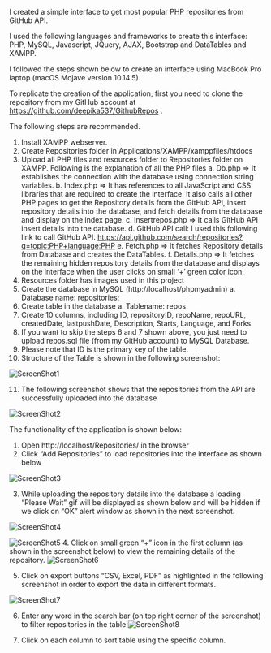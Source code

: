 
I created a simple interface to get most popular PHP repositories from GitHub API.

I used the following languages and frameworks to create this interface:
PHP, MySQL, Javascript, JQuery, AJAX, Bootstrap and DataTables and XAMPP.

I followed the steps shown below to create an interface using MacBook Pro laptop (macOS Mojave version 10.14.5). 

To replicate the creation of the application, first you need to clone the repository from my GitHub account at https://github.com/deepika537/GithubRepos . 

The following steps are recommended.

1.	Install XAMPP webserver.
2.	Create Repositories folder in Applications/XAMPP/xamppfiles/htdocs
3.	Upload all PHP files and resources folder to Repositories folder on XAMPP. Following is the explanation of all the PHP files
 a.	Db.php => It establishes the connection with the database using connection string variables.
 b.	Index.php => It has references to all JavaScript and CSS libraries that are required to create the interface. It also calls all other PHP pages to get the Repository details from the GitHub API, insert repository details into the database, and fetch details from the database and display on the index page.
 c.	Insertrepos.php => It calls GitHub API insert details into the database. 
 d.	GitHub API call: I used this following link to call GitHub API. https://api.github.com/search/repositories?q=topic:PHP+language:PHP
 e.	Fetch.php => It fetches Repository details from Database and creates the DataTables.
 f.	Details.php => It fetches the remaining hidden repository details from the database and displays on the interface when the user clicks on small ‘+’ green color icon.
4.	Resources folder has images used in this project
5.	Create the database in MySQL (http://localhost/phpmyadmin)
a.	Database name: repositories;
6.	Create table in the database
 a.	Tablename: repos
7.	Create 10 columns, including ID, repositoryID, repoName, repoURL, createdDate, 
lastpushDate, Description, Starts, Language, and Forks. 
8.	If you want to skip the steps 6 and 7 shown above, you just need to upload repos.sql file (from my GitHub account) to MySQL Database.
9.	Please note that ID is the primary key of the table.
10.	Structure of the Table is shown in the following screenshot:

![ScreenShot1](https://github.com/deepika537/GithubRepos/tree/master/Images/ScreenShot1.jpg)
 



11.	The following screenshot shows that the repositories from the API are successfully uploaded into the database 

![ScreenShot2](https://github.com/deepika537/GithubRepos/tree/master/Images/ScreenShot2.jpg) 


The functionality of the application is shown below:

1.	Open http://localhost/Repositories/ in the browser
2.	Click “Add Repositories” to load repositories into the interface as shown below

![ScreenShot3](https://github.com/deepika537/GithubRepos/tree/master/Images/ScreenShot3.jpg)
 

3.	While uploading the repository details into the database a loading “Please Wait” gif will be displayed as shown below and will be hidden if we click on “OK” alert window as shown in the next screenshot.
 
![ScreenShot4](https://github.com/deepika537/GithubRepos/tree/master/Images/ScreenShot4.jpg)
 
![ScreenShot5](https://github.com/deepika537/GithubRepos/tree/master/Images/ScreenShot5.jpg)
4.	Click on small green “+” icon in the first column (as shown in the screenshot below) to view the remaining details of the repository.
![ScreenShot6](https://github.com/deepika537/GithubRepos/tree/master/Images/ScreenShot6.jpg) 

5.	Click on export buttons “CSV, Excel, PDF” as highlighted in the following screenshot in order to export the data in different formats.

![ScreenShot7](https://github.com/deepika537/GithubRepos/tree/master/Images/ScreenShot7.jpg) 

6.	Enter any word in the search bar (on top right corner of the screenshot) to filter repositories in the table
![ScreenShot8](https://github.com/deepika537/GithubRepos/tree/master/Images/ScreenShot8.jpg)
 
7.	Click on each column to sort table using the specific column.

